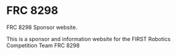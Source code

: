 # FRC 8298
FRC 8298 Sponsor website.

This is a sponsor and information website for the FIRST Robotics Competition Team FRC 8298
